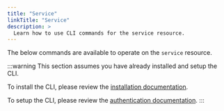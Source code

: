 ```yaml
---
title: "Service"
linkTitle: "Service"
description: >
  Learn how to use CLI commands for the service resource.
---
```


The below commands are available to operate on the `service` resource.

:::warning
This section assumes you have already installed and setup the CLI.

To install the CLI, please review the [installation documentation](/docs/reference/cli/install.md).

To setup the CLI, please review the [authentication documentation](/docs/reference/cli/authentication.md).
:::
